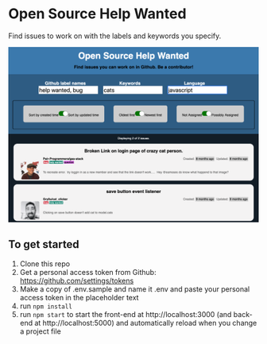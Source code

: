 # Open Source Help Wanted

Find issues to work on with the labels and keywords you specify.

![Screenshot](screenshot.png)

## To get started

1. Clone this repo
1. Get a personal access token from Github: https://github.com/settings/tokens
1. Make a copy of .env.sample and name it .env and paste your personal access token in the placeholder text
1. run `npm install`
1. run `npm start` to start the front-end at http://localhost:3000 (and back-end at http://localhost:5000) and automatically reload when you change a project file
